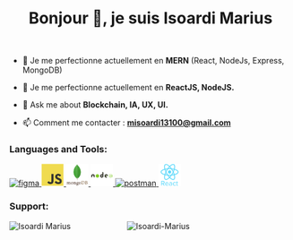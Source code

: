<h1 align="center">Bonjour 👋, je suis Isoardi Marius</h1>
</br>

- 🔭 Je me perfectionne actuellement en **MERN** (React, NodeJs, Express, MongoDB)

- 🌱 Je me perfectionne actuellement en **ReactJS, NodeJS.**

- 💬 Ask me about **Blockchain, IA, UX, UI.**

- 📫 Comment me contacter : **misoardi13100@gmail.com**




<h3 align="left">Languages and Tools:</h3>
<p align="left"> <a href="https://www.figma.com/" target="_blank" rel="noreferrer"> <img src="https://www.vectorlogo.zone/logos/figma/figma-icon.svg" alt="figma" width="40" height="40"/> </a> <a href="https://developer.mozilla.org/en-US/docs/Web/JavaScript" target="_blank" rel="noreferrer"> <img src="https://raw.githubusercontent.com/devicons/devicon/master/icons/javascript/javascript-original.svg" alt="javascript" width="40" height="40"/> </a> <a href="https://www.mongodb.com/" target="_blank" rel="noreferrer"> <img src="https://raw.githubusercontent.com/devicons/devicon/master/icons/mongodb/mongodb-original-wordmark.svg" alt="mongodb" width="40" height="40"/> </a> <a href="https://nodejs.org" target="_blank" rel="noreferrer"> <img src="https://raw.githubusercontent.com/devicons/devicon/master/icons/nodejs/nodejs-original-wordmark.svg" alt="nodejs" width="40" height="40"/> </a> <a href="https://postman.com" target="_blank" rel="noreferrer"> <img src="https://www.vectorlogo.zone/logos/getpostman/getpostman-icon.svg" alt="postman" width="40" height="40"/> </a> <a href="https://reactjs.org/" target="_blank" rel="noreferrer"> <img src="https://raw.githubusercontent.com/devicons/devicon/master/icons/react/react-original-wordmark.svg" alt="react" width="40" height="40"/> </a> </p>

<h3 align="left">Support:</h3>
<p><a href="https://www.buymeacoffee.com/Isoardi Marius"> <img align="left" src="https://cdn.buymeacoffee.com/buttons/v2/default-yellow.png" height="50" width="210" alt="Isoardi Marius" /></a><a href="https://ko-fi.com/Isoardi-Marius"> <img align="left" src="https://cdn.ko-fi.com/cdn/kofi3.png?v=3" height="50" width="210" alt="Isoardi-Marius" /></a></p><br><br>
